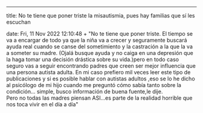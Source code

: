 ---

title: No te tiene que poner triste la misautismia, pues hay familias que sí les escuchan

date: Fri, 11 Nov 2022 12:10:48 +
"No te tiene que poner triste. El tiempo se va a encargar de todo ya que la niña va a crecer y seguramente buscará ayuda real cuando se canse del sometimiento y la castración a la que la va a someter su madre. (Ojalá busque ayuda y no caiga en una depresión que la haga tomar una decisión drástica sobre su vida.)pero en todo caso seguro vas a seguir encontrando padres que creen ser mejor influencia que una persona autista adulta. En mi caso prefiero mil veces leer este tipo de publicaciones y si es posible hablar con autistas adultos ,eso se lo he dicho al psicólogo de mi hijo cuando me preguntó cómo sabía tanto sobre la condición... simple, busco información de buena fuente,le dije. <br>Pero no todas las madres piensan ASI...es parte de la realidad horrible que nos toca vivir en el día a día"
